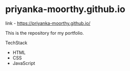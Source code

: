 # priyanka-moorthy.github.io

link - https://priyanka-moorthy.github.io/

This is the repository for my portfolio.

TechStack
- HTML
- CSS
- JavaScript
